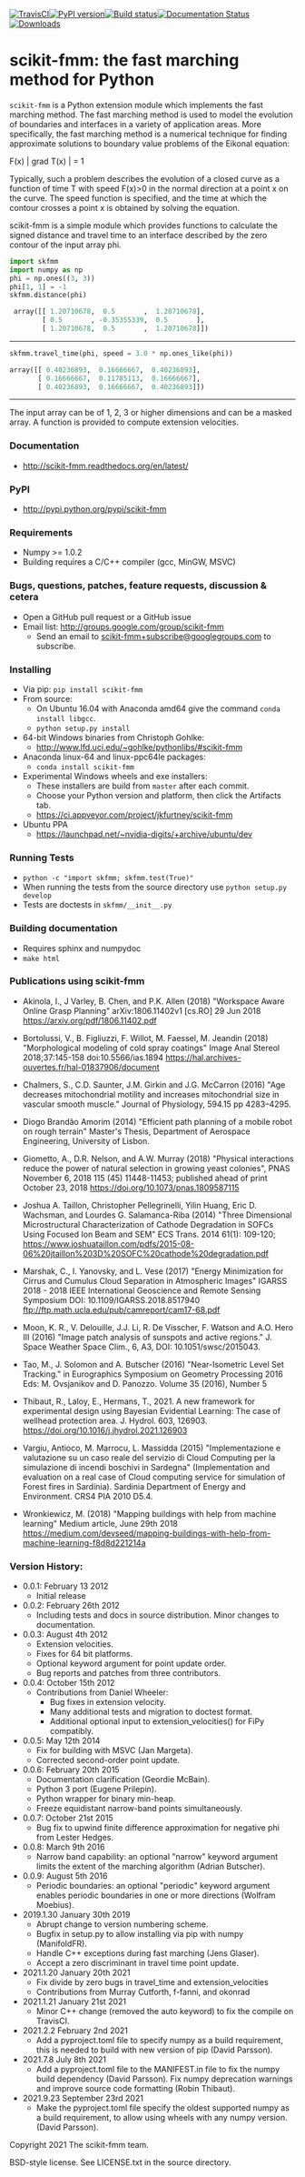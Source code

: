[![TravisCI](https://travis-ci.org/scikit-fmm/scikit-fmm.svg?branch=master)](https://travis-ci.org/scikit-fmm/scikit-fmm)[![PyPI version](https://badge.fury.io/py/scikit-fmm.svg)](http://pypi.python.org/pypi/scikit-fmm)[![Build status](https://ci.appveyor.com/api/projects/status/qhdwo9ut8vjyqf96?svg=true)](https://ci.appveyor.com/project/jkfurtney/scikit-fmm)[![Documentation Status](https://readthedocs.org/projects/scikit-fmm/badge/?version=latest)](https://scikit-fmm.readthedocs.io/en/latest/?badge=latest)<a href="https://pepy.tech/project/scikit-fmm"><img alt="Downloads" src="https://pepy.tech/badge/scikit-fmm"></a>

# scikit-fmm: the fast marching method for Python

`scikit-fmm` is a Python extension module which implements the fast marching method.
The fast marching method is used to model the evolution of boundaries
and interfaces in a variety of application areas. More specifically,
the fast marching method is a numerical technique for finding
approximate solutions to boundary value problems of the Eikonal
equation:

F(x) | grad T(x) | = 1

Typically, such a problem describes the evolution of a closed curve as
a function of time T with speed F(x)>0 in the normal direction at a
point x on the curve. The speed function is specified, and the time at
which the contour crosses a point x is obtained by solving the
equation.

scikit-fmm is a simple module which provides functions to calculate
the signed distance and travel time to an interface described by the
zero contour of the input array phi.

```python
import skfmm
import numpy as np
phi = np.ones((3, 3))
phi[1, 1] = -1
skfmm.distance(phi)
```

  ```python
   array([[ 1.20710678,  0.5       ,  1.20710678],
          [ 0.5       , -0.35355339,  0.5       ],
          [ 1.20710678,  0.5       ,  1.20710678]])
  ```
---
```python
skfmm.travel_time(phi, speed = 3.0 * np.ones_like(phi))
```

   ```python
   array([[ 0.40236893,  0.16666667,  0.40236893],
          [ 0.16666667,  0.11785113,  0.16666667],
          [ 0.40236893,  0.16666667,  0.40236893]])
   ```
---

The input array can be of 1, 2, 3 or higher dimensions and can be a
masked array. A function is provided to compute extension velocities.

### Documentation
* http://scikit-fmm.readthedocs.org/en/latest/

### PyPI
* http://pypi.python.org/pypi/scikit-fmm

### Requirements
* Numpy >= 1.0.2
* Building requires a C/C++ compiler (gcc, MinGW, MSVC)

### Bugs, questions, patches, feature requests, discussion & cetera
* Open a GitHub pull request or a GitHub issue
* Email list: http://groups.google.com/group/scikit-fmm
  * Send an email to scikit-fmm+subscribe@googlegroups.com to subscribe.

### Installing
* Via pip: `pip install scikit-fmm`
* From source:
  * On Ubuntu 16.04 with Anaconda amd64 give the command `conda install libgcc`.
  * `python setup.py install`
* 64-bit Windows binaries from Christoph Gohlke:
  * http://www.lfd.uci.edu/~gohlke/pythonlibs/#scikit-fmm
* Anaconda linux-64 and linux-ppc64le packages:
  * `conda install scikit-fmm`
* Experimental Windows wheels and exe installers:
  * These installers are build from `master` after each commit.
  * Choose your Python version and platform, then click the Artifacts tab.
  * https://ci.appveyor.com/project/jkfurtney/scikit-fmm
* Ubuntu PPA
  * https://launchpad.net/~nvidia-digits/+archive/ubuntu/dev

### Running Tests
* `python -c "import skfmm; skfmm.test(True)"`
* When running the tests from the source directory use `python setup.py develop`
* Tests are doctests in `skfmm/__init__.py`

### Building documentation
* Requires sphinx and numpydoc
* `make html`

### Publications using scikit-fmm

* Akinola, I., J Varley, B. Chen, and P.K. Allen
  (2018) "Workspace Aware Online Grasp Planning" arXiv:1806.11402v1
  [cs.RO] 29 Jun 2018 https://arxiv.org/pdf/1806.11402.pdf

* Bortolussi, V., B. Figliuzzi, F. Willot, M.
  Faessel, M. Jeandin (2018) "Morphological modeling of cold spray
  coatings" Image Anal Stereol 2018;37:145-158 doi:10.5566/ias.1894
  https://hal.archives-ouvertes.fr/hal-01837906/document

* Chalmers, S., C.D. Saunter, J.M. Girkin and J.G. McCarron (2016)
  "Age decreases mitochondrial motility and increases mitochondrial
  size in vascular smooth muscle." Journal of Physiology, 594.15 pp
  4283–4295.

* Diogo Brandão Amorim (2014) "Efficient path planning of a mobile
  robot on rough terrain" Master's Thesis, Department of Aerospace
  Engineering, University of Lisbon.

* Giometto, A., D.R. Nelson, and A.W. Murray (2018)
  "Physical interactions reduce the power of natural selection in
  growing yeast colonies", PNAS November 6, 2018 115 (45) 11448-11453;
  published ahead of print October 23, 2018
  https://doi.org/10.1073/pnas.1809587115

* Joshua A. Taillon, Christopher Pellegrinelli, Yilin Huang, Eric D.
  Wachsman, and Lourdes G. Salamanca-Riba (2014) "Three Dimensional
  Microstructural Characterization of Cathode Degradation in SOFCs
  Using Focused Ion Beam and SEM" ECS Trans. 2014 61(1): 109-120;
  https://www.joshuataillon.com/pdfs/2015-08-06%20jtaillon%203D%20SOFC%20cathode%20degradation.pdf

* Marshak, C., I. Yanovsky, and L. Vese (2017) "Energy
  Minimization for Cirrus and Cumulus Cloud Separation in Atmospheric
  Images" IGARSS 2018 - 2018 IEEE International Geoscience and Remote
  Sensing Symposium DOI: 10.1109/IGARSS.2018.8517940
  ftp://ftp.math.ucla.edu/pub/camreport/cam17-68.pdf

* Moon, K. R., V. Delouille, J.J. Li, R. De Visscher, F. Watson and
  A.O. Hero III (2016) "Image patch analysis of sunspots and active
  regions." J. Space Weather Space Clim., 6, A3, DOI:
  10.1051/swsc/2015043.

* Tao, M., J. Solomon and A. Butscher (2016) "Near-Isometric Level Set
  Tracking." in Eurographics Symposium on Geometry Processing 2016
  Eds: M. Ovsjanikov and D. Panozzo. Volume 35 (2016), Number 5

* Thibaut, R., Laloy, E., Hermans, T., 2021. A new framework for 
  experimental design using Bayesian Evidential Learning: The 
  case of wellhead protection area. J. Hydrol. 603, 126903. 
  https://doi.org/10.1016/j.jhydrol.2021.126903

* Vargiu, Antioco, M. Marrocu, L. Massidda (2015) "Implementazione e
  valutazione su un caso reale del servizio di Cloud Computing per la
  simulazione di incendi boschivi in Sardegna" (Implementation and
  evaluation on a real case of Cloud computing service for simulation
  of Forest fires in Sardinia). Sardinia Department of Energy and
  Environment. CRS4 PIA 2010 D5.4.

* Wronkiewicz, M. (2018) "Mapping buildings with help from machine
  learning" Medium article, June 29th 2018
  https://medium.com/devseed/mapping-buildings-with-help-from-machine-learning-f8d8d221214a

### Version History:
* 0.0.1: February 13 2012
  * Initial release
* 0.0.2: February 26th 2012
  * Including tests and docs in source distribution. Minor changes to
    documentation.
* 0.0.3: August 4th 2012
  * Extension velocities.
  * Fixes for 64 bit platforms.
  * Optional keyword argument for point update order.
  * Bug reports and patches from three contributors.
* 0.0.4: October 15th 2012
   * Contributions from Daniel Wheeler:
     * Bug fixes in extension velocity.
     * Many additional tests and migration to doctest format.
     * Additional optional input to extension_velocities() for FiPy compatibly.
* 0.0.5: May 12th 2014
   * Fix for building with MSVC (Jan Margeta).
   * Corrected second-order point update.
* 0.0.6: February 20th 2015
   * Documentation clarification (Geordie McBain).
   * Python 3 port (Eugene Prilepin).
   * Python wrapper for binary min-heap.
   * Freeze equidistant narrow-band points simultaneously.
* 0.0.7: October 21st 2015
   * Bug fix to upwind finite difference approximation for negative
     phi from Lester Hedges.
* 0.0.8: March 9th 2016
   * Narrow band capability: an optional "narrow" keyword argument
     limits the extent of the marching algorithm (Adrian Butscher).
* 0.0.9: August 5th 2016
   * Periodic boundaries: an optional "periodic" keyword argument
     enables periodic boundaries in one or more directions (Wolfram Moebius).
* 2019.1.30 January 30th 2019
   * Abrupt change to version numbering scheme.
   * Bugfix in setup.py to allow installing via pip with numpy (ManifoldFR).
   * Handle C++ exceptions during fast marching (Jens Glaser).
   * Accept a zero discriminant in travel time point update.
* 2021.1.20 January 20th 2021
   * Fix divide by zero bugs in travel_time and extension_velocities
   * Contributions from Murray Cutforth, f-fanni, and okonrad
* 2021.1.21 January 21st 2021
   * Minor C++ change (removed the auto keyword) to fix the compile on TravisCI.
* 2021.2.2 February 2nd 2021
   * Add a pyproject.toml file to specify numpy as a build
     requirement, this is needed to build with new version of pip
     (David Parsson).
* 2021.7.8 July 8th 2021
   * Add a pyproject.toml file to the MANIFEST.in file to fix the
     numpy build dependency (David Parsson). Fix numpy deprecation
     warnings and improve source code formatting (Robin Thibaut).
* 2021.9.23 September 23rd 2021
   * Make the pyproject.toml file specify the oldest supported
     numpy as a build requirement, to allow using wheels with any
     numpy version.
     (David Parsson).

Copyright 2021 The scikit-fmm team.

BSD-style license. See LICENSE.txt in the source directory.
